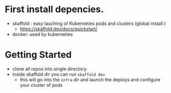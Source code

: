# First install depencies.
- skaffold : easy lauching of Kuberneties pods and clusters (global install )
  - https://skaffold.dev/docs/quickstart/
- docker: used by kuberneties

# Getting Started
- clone all repos into single directory.
- inside skaffold dir you can run `skaffold dev`
  - this will go into the `infra` dir and launch the deploys and configure your cluster of pods
